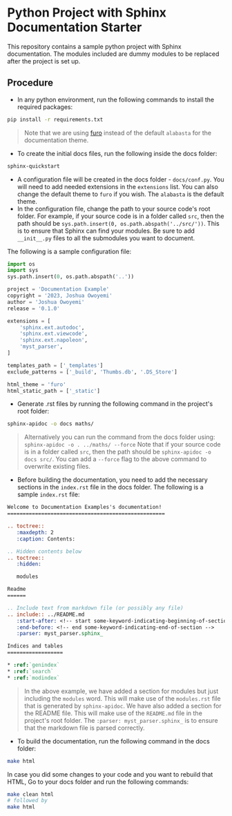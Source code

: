 # Python Project with Sphinx Documentation Starter

This repository contains a sample python project with Sphinx documentation. The modules included are dummy modules to be replaced after the project is set up.

<!-- start include-to-docs-rst -->

## Procedure

- In any python environment, run the following commands to install the required packages:

```bash
pip install -r requirements.txt
```

> Note that we are using [furo](https://github.com/pradyunsg/furo) instead of the default `alabasta` for the documentation theme.

- To create the initial docs files, run the following inside the docs folder:

```bash
sphinx-quickstart
```

- A configuration file will be created in the docs folder - `docs/conf.py`. You will need to add needed extensions in the `extensions` list. You can also change the default theme to `furo` if you wish. The `alabasta` is the default theme.
- In the configuration file, change the path to your source code's root folder. For example, if your source code is in a folder called `src`, then the path should be `sys.path.insert(0, os.path.abspath('../src/'))`. This is to ensure that Sphinx can find your modules. Be sure to add `__init__.py` files to all the submodules you want to document.

The following is a sample configuration file:

```python
import os
import sys
sys.path.insert(0, os.path.abspath('..'))

project = 'Documentation Example'
copyright = '2023, Joshua Owoyemi'
author = 'Joshua Owoyemi'
release = '0.1.0'

extensions = [
    'sphinx.ext.autodoc',
    'sphinx.ext.viewcode',
    'sphinx.ext.napoleon',
    'myst_parser',
]

templates_path = ['_templates']
exclude_patterns = ['_build', 'Thumbs.db', '.DS_Store']

html_theme = 'furo'
html_static_path = ['_static']
```

- Generate .rst files by running the following command in the project's root folder:

```bash
sphinx-apidoc -o docs maths/
```

> Alternatively you can run the command from the docs folder using: `sphinx-apidoc -o . ../maths/ --force`
> Note that if your source code is in a folder called `src`, then the path should be `sphinx-apidoc -o docs src/`.
> You can add a `--force` flag to the above command to overwrite existing files.

- Before building the documentation, you need to add the necessary sections in the `index.rst` file in the docs folder. The following is a sample `index.rst` file:

```rst
Welcome to Documentation Examples's documentation!
===================================================

.. toctree::
   :maxdepth: 2
   :caption: Contents:

.. Hidden contents below
.. toctree::
   :hidden:

   modules

Readme
======

.. Include text from markdown file (or possibly any file)
.. include:: ../README.md
   :start-after: <!-- start some-keyword-indicating-beginning-of-section -->
   :end-before: <!-- end some-keyword-indicating-end-of-section -->
   :parser: myst_parser.sphinx_

Indices and tables
==================

* :ref:`genindex`
* :ref:`search`
* :ref:`modindex`
```

> In the above example, we have added a section for modules but just including the `modules` word. This will make use of the `modules.rst` file that is generated by `sphinx-apidoc`. We have also added a section for the README file. This will make use of the `README.md` file in the project's root folder. The `:parser: myst_parser.sphinx_` is to ensure that the markdown file is parsed correctly.

- To build the documentation, run the following command in the docs folder:

```bash
make html
```

In case you did some changes to your code and you want to rebuild that HTML, Go to your docs folder and run the following commands:

```bash
make clean html
# followed by
make html
```

<!-- end include-to-docs-rst -->
